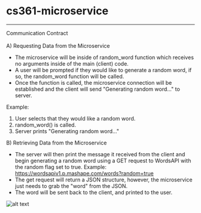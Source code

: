 # cs361-microservice
---
Communication Contract<br><br>
A) Requesting Data from the Microservice
  - The microservice will be inside of random_word function which receives no arguments inside of the main (client) code.
  - A user will be prompted if they would like to generate a random word, if so, the random_word function will be called.
  - Once the function is called, the microservice connection will be established and the client will send "Generating random word..." to server.

  Example:<br>
  1. User selects that they would like a random word.<br>
  2. random_word() is called.<br>
  3. Server prints "Generating random word..."<br>

  B) Retrieving Data from the Microservice
  - The server will then print the message it received from the client and begin generating a random word using a GET request to WordsAPI with
    the random flag set to true. Example: https://wordsapiv1.p.mashape.com/words?random=true
  - The get request will return a JSON structure, however, the microservice just needs to grab the "word" from the JSON.
  - The word will be sent back to the client, and printed to the user.

  ![alt text](https://user-images.githubusercontent.com/91238002/218633242-b3c537bd-d0e3-4d8d-bc62-1ecf9f0a7948.png)